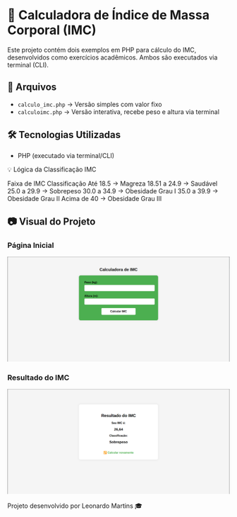 # 🧮 Calculadora de Índice de Massa Corporal (IMC)

Este projeto contém dois exemplos em PHP para cálculo do IMC, desenvolvidos como exercícios acadêmicos. Ambos são executados via terminal (CLI).

## 📁 Arquivos

- `calculo_imc.php` → Versão simples com valor fixo
- `calculoimc.php` → Versão interativa, recebe peso e altura via terminal

## 🛠 Tecnologias Utilizadas

- PHP (executado via terminal/CLI)

💡 Lógica da Classificação IMC 

Faixa de IMC	Classificação
Até 18.5 -> Magreza
18.51 a 24.9 -> Saudável
25.0 a 29.9	-> Sobrepeso
30.0 a 34.9	-> Obesidade Grau I
35.0 a 39.9	-> Obesidade Grau II
Acima de 40	-> Obesidade Grau III

## 📷 Visual do Projeto

### Página Inicial
![Formulário de entrada](preview/preview1.png)

### Resultado do IMC
![Resultado do cálculo](preview/preview2.png)



Projeto desenvolvido por Leonardo Martins 🎓